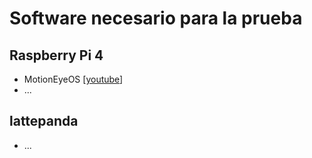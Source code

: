 # Software necesario para la prueba
## Raspberry Pi 4
* MotionEyeOS [[youtube](https://www.youtube.com/watch?v=8YUM7jio6dk)]
* ...
## lattepanda
* ...
